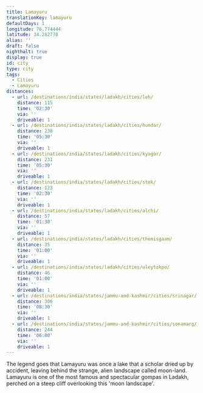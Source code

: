 ```yaml
---
title: Lamayuru
translationKey: lamayuru
defaultDays: 1
longitude: 76.774444
latitude: 34.282778
alias: ''
draft: false
nighthalt: true
display: true
id: city
type: city
tags:
  - Cities
  - Lamayuru
distances:
  - url: /destinations/india/states/ladakh/cities/leh/
    distance: 115
    time: '02:30'
    via: ''
    driveable: 1
  - url: /destinations/india/states/ladakh/cities/hundar/
    distance: 238
    time: '05:30'
    via: ''
    driveable: 1
  - url: /destinations/india/states/ladakh/cities/kyagar/
    distance: 231
    time: '05:30'
    via: ''
    driveable: 1
  - url: /destinations/india/states/ladakh/cities/stok/
    distance: 123
    time: '02:30'
    via: ''
    driveable: 1
  - url: /destinations/india/states/ladakh/cities/alchi/
    distance: 57
    time: '01:30'
    via: ''
    driveable: 1
  - url: /destinations/india/states/ladakh/cities/themisgaam/
    distance: 35
    time: '01:00'
    via: ''
    driveable: 1
  - url: /destinations/india/states/ladakh/cities/uleytokpo/
    distance: 46
    time: '01:00'
    via: ''
    driveable: 1
  - url: /destinations/india/states/jammu-and-kashmir/cities/srinagar/
    distance: 306
    time: '08:30'
    via: ''
    driveable: 1
  - url: /destinations/india/states/jammu-and-kashmir/cities/sonamarg/
    distance: 244
    time: '06:00'
    via: ''
    driveable: 1
---
```
































































The legend goes that Lamayuru was once a lake that a scholar dried up by accident, leaving behind the strange, alien landscape called moon-land. Lamayuru is one of the most famous and spectacular gompas in Ladakh, perched on a steep cliff overlooking this 'moon landscape'.
